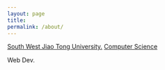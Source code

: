 ```yaml
---
layout: page
title: 
permalink: /about/
---
```


[South West Jiao Tong University.][SWJTU] [Computer Science][CS]

Web Dev.

[SWJTU]:https://www.swjtu.edu.cn/
[CS]:http://sist.swjtu.edu.cn/index.do?action=index

